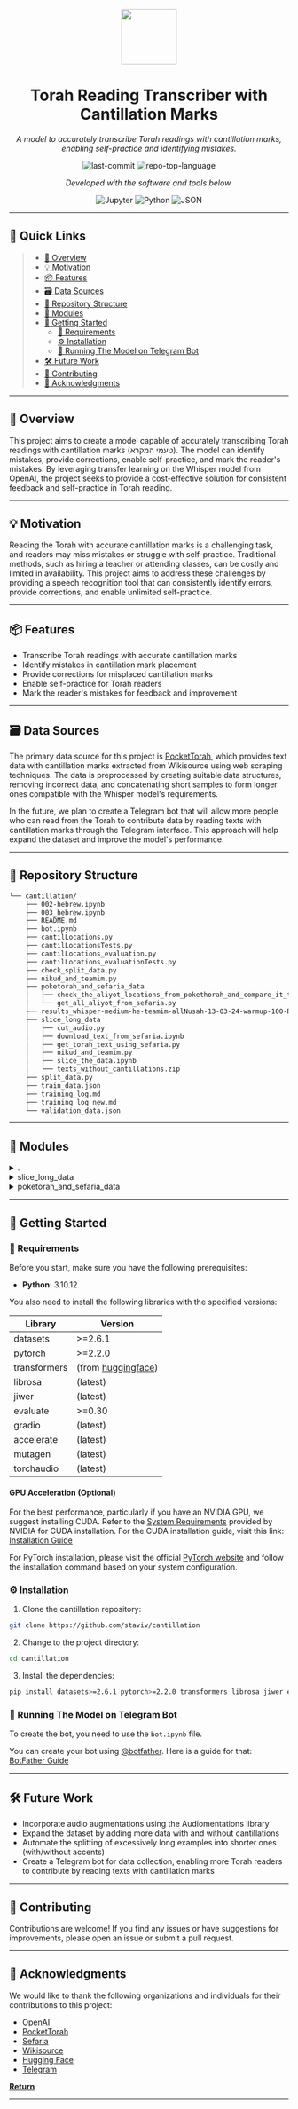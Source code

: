 <p align="center">
  <img src="https://cdn-icons-png.flaticon.com/512/6295/6295417.png" width="100" />
</p>
<p align="center">
    <h1 align="center">Torah Reading Transcriber with Cantillation Marks</h1>
</p>
<p align="center">
    <em>A model to accurately transcribe Torah readings with cantillation marks, enabling self-practice and identifying mistakes.</em>
</p>
<p align="center">
	<!-- <img src="https://img.shields.io/github/license/staviv/cantillation?style=flat&color=0080ff" alt="license"> -->
	<img src="https://img.shields.io/github/last-commit/staviv/cantillation?style=flat&logo=git&logoColor=white&color=0080ff" alt="last-commit">
	<img src="https://img.shields.io/github/languages/top/staviv/cantillation?style=flat&color=0080ff" alt="repo-top-language">
	<!-- <img src="https://img.shields.io/github/languages/count/staviv/cantillation?style=flat&color=0080ff" alt="repo-language-count"> -->
<p>
<p align="center">
		<em>Developed with the software and tools below.</em>
</p>
<p align="center">
	<img src="https://img.shields.io/badge/Jupyter-F37626.svg?style=flat&logo=Jupyter&logoColor=white" alt="Jupyter">
	<img src="https://img.shields.io/badge/Python-3776AB.svg?style=flat&logo=Python&logoColor=white" alt="Python">
	<img src="https://img.shields.io/badge/JSON-000000.svg?style=flat&logo=JSON&logoColor=white" alt="JSON">
</p>
<hr>

## 🔗 Quick Links

> - [📍 Overview](#-overview)
> - [💡 Motivation](#-motivation)
> - [📦 Features](#-features)
> - [🗃️ Data Sources](#️-data-sources)
> - [📂 Repository Structure](#-repository-structure)
> - [🧩 Modules](#-modules)
> - [🚀 Getting Started](#-getting-started)
>   - [📝 Requirements](#-requirements)
>   - [⚙️ Installation](#️-installation)
>   - [🤖 Running The Model on Telegram Bot](#-running-the-model-on-telegram-bot)
> - [🛠 Future Work](#-future-work)
> - [🤝 Contributing](#-contributing)<!-- > - [📄 License](#-license) -->
> - [👏 Acknowledgments](#-acknowledgments)

---

## 📍 Overview

This project aims to create a model capable of accurately transcribing Torah readings with cantillation marks (טעמי המקרא). The model can identify mistakes, provide corrections, enable self-practice, and mark the reader's mistakes. By leveraging transfer learning on the Whisper model from OpenAI, the project seeks to provide a cost-effective solution for consistent feedback and self-practice in Torah reading.

---

## 💡 Motivation

Reading the Torah with accurate cantillation marks is a challenging task, and readers may miss mistakes or struggle with self-practice. Traditional methods, such as hiring a teacher or attending classes, can be costly and limited in availability. This project aims to address these challenges by providing a speech recognition tool that can consistently identify errors, provide corrections, and enable unlimited self-practice.

---

## 📦 Features

- Transcribe Torah readings with accurate cantillation marks
- Identify mistakes in cantillation mark placement
- Provide corrections for misplaced cantillation marks
- Enable self-practice for Torah readers
- Mark the reader's mistakes for feedback and improvement

---

## 🗃️ Data Sources

The primary data source for this project is [PocketTorah](https://github.com/rneiss/PocketTorah), which provides text data with cantillation marks extracted from Wikisource using web scraping techniques. The data is preprocessed by creating suitable data structures, removing incorrect data, and concatenating short samples to form longer ones compatible with the Whisper model's requirements.

In the future, we plan to create a Telegram bot that will allow more people who can read from the Torah to contribute data by reading texts with cantillation marks through the Telegram interface. This approach will help expand the dataset and improve the model's performance.

---

## 📂 Repository Structure

```sh
└── cantillation/
    ├── 002-hebrew.ipynb
    ├── 003_hebrew.ipynb
    ├── README.md
    ├── bot.ipynb
    ├── cantilLocations.py
    ├── cantilLocationsTests.py
    ├── cantilLocations_evaluation.py
    ├── cantilLocations_evaluationTests.py
    ├── check_split_data.py
    ├── nikud_and_teamim.py
    ├── poketorah_and_sefaria_data
    │   ├── check_the_aliyot_locations_from_pokethorah_and_compare_it_to_the_real_ones.py
    │   └── get_all_aliyot_from_sefaria.py
    ├── results_whisper-medium-he-teamim-allNusah-13-03-24-warmup-100-RandomFalse.json
    ├── slice_long_data
    │   ├── cut_audio.py
    │   ├── download_text_from_sefaria.ipynb
    │   ├── get_torah_text_using_sefaria.py
    │   ├── nikud_and_teamim.py
    │   ├── slice_the_data.ipynb
    │   └── texts_without_cantillations.zip
    ├── split_data.py
    ├── train_data.json
    ├── training_log.md
    ├── training_log_new.md
    └── validation_data.json
```

---

## 🧩 Modules

<details closed><summary>.</summary>

| File                                                                                                                                                                                                                | Summary                         |
| ------------------------------------------------------------------------------------------------------------------------------------------------------------------------------------------------------------------- | ------------------------------- |
| [cantilLocations.py](https://github.com/staviv/cantillation/blob/master/cantilLocations.py)                                                                                                                         | # TODO: Describe this file |
| [cantilLocations_evaluationTests.py](https://github.com/staviv/cantillation/blob/master/cantilLocations_evaluationTests.py)                                                                                         | # TODO: Describe this file |
| [bot.ipynb](https://github.com/staviv/cantillation/blob/master/bot.ipynb)                                                                                                                                           | # TODO: Describe this file |
| [002-hebrew.ipynb](https://github.com/staviv/cantillation/blob/master/002-hebrew.ipynb)                                                                                                                             | # TODO: Describe this file |
| [cantilLocationsTests.py](https://github.com/staviv/cantillation/blob/master/cantilLocationsTests.py)                                                                                                               | # TODO: Describe this file |
| [cantilLocations_evaluation.py](https://github.com/staviv/cantillation/blob/master/cantilLocations_evaluation.py)                                                                                                   | # TODO: Describe this file |
| [train_data.json](https://github.com/staviv/cantillation/blob/master/train_data.json)                                                                                                                               | # TODO: Describe this file |
| [results_whisper-medium-he-teamim-allNusah-13-03-24-warmup-100-RandomFalse.json](https://github.com/staviv/cantillation/blob/master/results_whisper-medium-he-teamim-allNusah-13-03-24-warmup-100-RandomFalse.json) | # TODO: Describe this file |
| [nikud_and_teamim.py](https://github.com/staviv/cantillation/blob/master/nikud_and_teamim.py)                                                                                                                       | # TODO: Describe this file |
| [003_hebrew.ipynb](https://github.com/staviv/cantillation/blob/master/003_hebrew.ipynb)                                                                                                                             | Load the data, train our network, and save our trained model |
| [split_data.py](https://github.com/staviv/cantillation/blob/master/split_data.py)                                                                                                                                   | # TODO: Describe this file |
| [validation_data.json](https://github.com/staviv/cantillation/blob/master/validation_data.json)                                                                                                                     | # TODO: Describe this file |
| [check_split_data.py](https://github.com/staviv/cantillation/blob/master/check_split_data.py)                                                                                                                       | # TODO: Describe this file |

</details>

<details closed><summary>slice_long_data</summary>

| File                                                                                                                                    | Summary                         |
| --------------------------------------------------------------------------------------------------------------------------------------- | ------------------------------- |
| [download_text_from_sefaria.ipynb](https://github.com/staviv/cantillation/blob/master/slice_long_data/download_text_from_sefaria.ipynb) | # TODO: Describe this file |
| [cut_audio.py](https://github.com/staviv/cantillation/blob/master/slice_long_data/cut_audio.py)                                         | # TODO: Describe this file |
| [slice_the_data.ipynb](https://github.com/staviv/cantillation/blob/master/slice_long_data/slice_the_data.ipynb)                         | # TODO: Describe this file |
| [nikud_and_teamim.py](https://github.com/staviv/cantillation/blob/master/slice_long_data/nikud_and_teamim.py)                           | # TODO: Describe this file |
| [get_torah_text_using_sefaria.py](https://github.com/staviv/cantillation/blob/master/slice_long_data/get_torah_text_using_sefaria.py)   | # TODO: Describe this file |

</details>

<details closed><summary>poketorah_and_sefaria_data</summary>

| File                                                                                                                                                                                                                                         | Summary                         |
| -------------------------------------------------------------------------------------------------------------------------------------------------------------------------------------------------------------------------------------------- | ------------------------------- |
| [get_all_aliyot_from_sefaria.py](https://github.com/staviv/cantillation/blob/master/poketorah_and_sefaria_data/get_all_aliyot_from_sefaria.py)                                                                                               | # TODO: Describe this file |
| [check_the_aliyot_locations_from_pokethorah_and_compare_it_to_the_real_ones.py](https://github.com/staviv/cantillation/blob/master/poketorah_and_sefaria_data/check_the_aliyot_locations_from_pokethorah_and_compare_it_to_the_real_ones.py) | # TODO: Describe this file |

</details>

---

## 🚀 Getting Started

### 📝 Requirements

Before you start, make sure you have the following prerequisites:
* **Python**: 3.10.12

You also need to install the following libraries with the specified versions:

| Library      | Version                                                            |
| ------------ | ------------------------------------------------------------------ |
| datasets     | >=2.6.1                                                            |
| pytorch      | >=2.2.0                                                            |
| transformers | (from [ huggingface](https://github.com/huggingface/transformers)) |
| librosa      | (latest)                                                           |
| jiwer        | (latest)                                                           |
| evaluate     | >=0.30                                                             |
| gradio       | (latest)                                                           |
| accelerate   | (latest)                                                           |
| mutagen      | (latest)                                                           |
| torchaudio   | (latest)                                                           |

#### GPU Acceleration (Optional)

For the best performance, particularly if you have an NVIDIA GPU, we suggest installing CUDA. Refer to the [System Requirements](https://docs.nvidia.com/cuda/archive/11.8.0/pdf/CUDA_Installation_Guide_Windows.pdf) provided by NVIDIA for CUDA installation. For the CUDA installation guide, visit this link: [Installation Guide](https://docs.nvidia.com/deeplearning/cudnn/install-guide/index.html#install-windows)

For PyTorch installation, please visit the official [PyTorch website](https://pytorch.org/) and follow the installation command based on your system configuration.


### ⚙️ Installation

1. Clone the cantillation repository:

```sh
git clone https://github.com/staviv/cantillation
```

2. Change to the project directory:

```sh
cd cantillation
```

3. Install the dependencies:
```sh
pip install datasets>=2.6.1 pytorch>=2.2.0 transformers librosa jiwer evaluate>=0.30 gradio accelerate mutagen torchaudio
```



### 🤖 Running The Model on Telegram Bot
To create the bot, you need to use the `bot.ipynb` file. 

You can create your bot using [@botfather](https://core.telegram.org/bots/tutorial#obtain-your-bot-token). Here is a guide for that: [BotFather Guide](https://core.telegram.org/bots/tutorial#obtain-your-bot-token)


---

## 🛠 Future Work

- Incorporate audio augmentations using the Audiomentations library
- Expand the dataset by adding more data with and without cantillations
- Automate the splitting of excessively long examples into shorter ones (with/without accents)
- Create a Telegram bot for data collection, enabling more Torah readers to contribute by reading texts with cantillation marks

---

## 🤝 Contributing

Contributions are welcome! If you find any issues or have suggestions for improvements, please open an issue or submit a pull request. 

<!-- ---

## 📄 License -->


---

## 👏 Acknowledgments

We would like to thank the following organizations and individuals for their contributions to this project:
- [OpenAI](https://openai.com/)
- [PocketTorah](https://github.com/rneiss/PocketTorah)
- [Sefaria](https://www.sefaria.org/)
- [Wikisource](https://wikisource.org/)
- [Hugging Face](https://huggingface.co/)
- [Telegram](https://telegram.org/)

[**Return**](#-quick-links)

---
